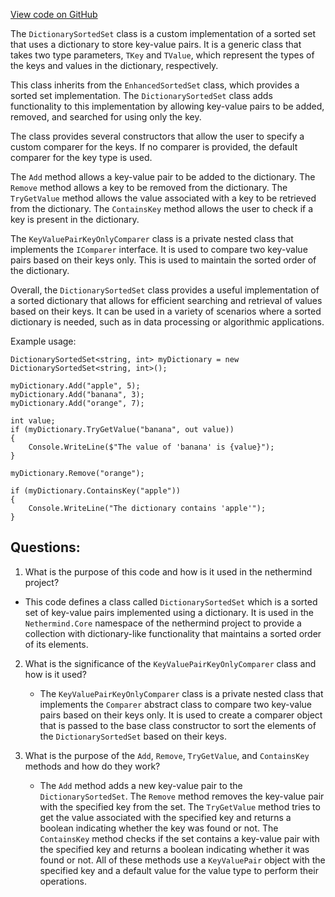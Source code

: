 [View code on GitHub](https://github.com/nethermindeth/nethermind/Nethermind.Core/Collections/DictionarySortedSet.cs)

The `DictionarySortedSet` class is a custom implementation of a sorted set that uses a dictionary to store key-value pairs. It is a generic class that takes two type parameters, `TKey` and `TValue`, which represent the types of the keys and values in the dictionary, respectively. 

This class inherits from the `EnhancedSortedSet` class, which provides a sorted set implementation. The `DictionarySortedSet` class adds functionality to this implementation by allowing key-value pairs to be added, removed, and searched for using only the key. 

The class provides several constructors that allow the user to specify a custom comparer for the keys. If no comparer is provided, the default comparer for the key type is used. 

The `Add` method allows a key-value pair to be added to the dictionary. The `Remove` method allows a key to be removed from the dictionary. The `TryGetValue` method allows the value associated with a key to be retrieved from the dictionary. The `ContainsKey` method allows the user to check if a key is present in the dictionary. 

The `KeyValuePairKeyOnlyComparer` class is a private nested class that implements the `IComparer` interface. It is used to compare two key-value pairs based on their keys only. This is used to maintain the sorted order of the dictionary. 

Overall, the `DictionarySortedSet` class provides a useful implementation of a sorted dictionary that allows for efficient searching and retrieval of values based on their keys. It can be used in a variety of scenarios where a sorted dictionary is needed, such as in data processing or algorithmic applications. 

Example usage:

```
DictionarySortedSet<string, int> myDictionary = new DictionarySortedSet<string, int>();

myDictionary.Add("apple", 5);
myDictionary.Add("banana", 3);
myDictionary.Add("orange", 7);

int value;
if (myDictionary.TryGetValue("banana", out value))
{
    Console.WriteLine($"The value of 'banana' is {value}");
}

myDictionary.Remove("orange");

if (myDictionary.ContainsKey("apple"))
{
    Console.WriteLine("The dictionary contains 'apple'");
}
```
## Questions: 
 1. What is the purpose of this code and how is it used in the nethermind project?
   - This code defines a class called `DictionarySortedSet` which is a sorted set of key-value pairs implemented using a dictionary. It is used in the `Nethermind.Core` namespace of the nethermind project to provide a collection with dictionary-like functionality that maintains a sorted order of its elements.

2. What is the significance of the `KeyValuePairKeyOnlyComparer` class and how is it used?
   - The `KeyValuePairKeyOnlyComparer` class is a private nested class that implements the `Comparer` abstract class to compare two key-value pairs based on their keys only. It is used to create a comparer object that is passed to the base class constructor to sort the elements of the `DictionarySortedSet` based on their keys.

3. What is the purpose of the `Add`, `Remove`, `TryGetValue`, and `ContainsKey` methods and how do they work?
   - The `Add` method adds a new key-value pair to the `DictionarySortedSet`. The `Remove` method removes the key-value pair with the specified key from the set. The `TryGetValue` method tries to get the value associated with the specified key and returns a boolean indicating whether the key was found or not. The `ContainsKey` method checks if the set contains a key-value pair with the specified key and returns a boolean indicating whether it was found or not. All of these methods use a `KeyValuePair` object with the specified key and a default value for the value type to perform their operations.